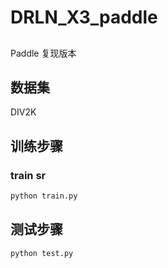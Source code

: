 # DRLN_X3_paddle

## 
Paddle 复现版本

## 数据集

DIV2K
## 训练步骤
### train sr
```bash
python train.py 
```
## 测试步骤
```bash
python test.py 
```
